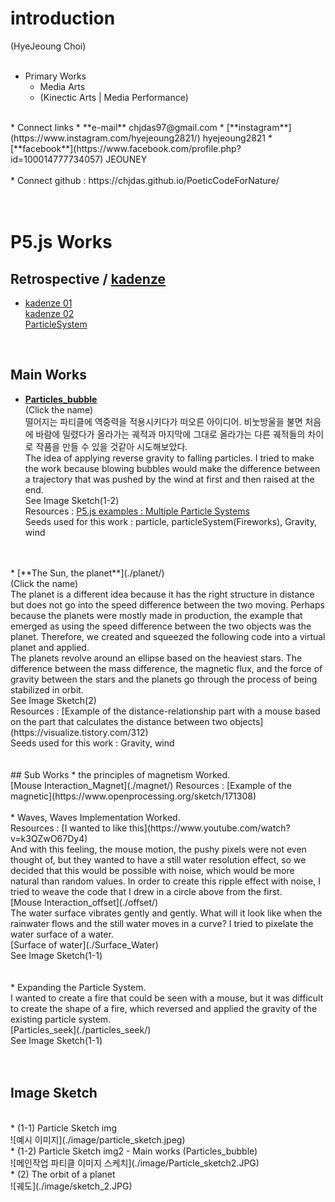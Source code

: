 # introduction
(HyeJeoung Choi)
<br/>
<br/>
* Primary Works
  * Media Arts
  * (Kinectic Arts | Media Performance)  
<br/>
* Connect links
  * **e-mail**      chjdas97@gmail.com
  * [**instagram**](https://www.instagram.com/hyejeoung2821/)   hyejeoung2821
  * [**facebook**](https://www.facebook.com/profile.php?id=100014777734057)    JEOUNEY
<br/>
<br/>
* Connect github : https://chjdas.github.io/PoeticCodeForNature/
<br/>
<br/>

<br/>

# P5.js Works
## Retrospective / [kadenze](https://www.kadenze.com/courses/the-nature-of-code-ii/info)<br/>
 * [kadenze 01](./work01.md/)  <br/>
 [kadenze 02](./work02.md/) <br/>
 [ParticleSystem](./particleSystem.md/)<br/>

 <br/>

## Main Works
 * [**Particles_bubble**](./Particles_bubble/)<br/>
 (Click the name)<br/>
 떨어지는 파티클에 역중력을 적용시키다가 떠오른 아이디어. 비눗방울을 불면 처음에 바람에 밀렸다가 올라가는 궤적과 마지막에 그대로 올라가는 다른 궤적들의 차이로 작품을 만들 수 있을 것같아 시도해보았다.<br/>
 The idea of applying reverse gravity to falling particles. I tried to make the work because blowing bubbles would make the difference between a trajectory that was pushed by the wind at first and then raised at the end.<br/>
  See Image Sketch(1-2)<br/>
  Resources : [P5.js examples : Multiple Particle Systems](https://p5js.org/examples/simulate-multiple-particle-systems.html)  <br/>
  Seeds used for this work : particle, particleSystem(Fireworks), Gravity, wind <br/>
  <br/>
  <br/>
 * [**The Sun, the planet**](./planet/)<br/>
 (Click the name)<br/>
  The planet is a different idea because it has the right structure in distance but does not go into the speed difference between the two moving.
 Perhaps because the planets were mostly made in production, the example that emerged as using the speed difference between the two objects was the planet. Therefore, we created and squeezed the following code into a virtual planet and applied. <br/>
   The planets revolve around an ellipse based on the heaviest stars. The difference between the mass difference, the magnetic flux, and the force of gravity between the stars and the planets go through the process of being stabilized in orbit.<br/>
   See Image Sketch(2)<br/>
  Resources : [Example of the distance-relationship part with a mouse based on the part that calculates the distance between two objects](https://visualize.tistory.com/312)<br/>
  Seeds used for this work : Gravity, wind <br/>
<br/>
<br/>
## Sub Works
 * the principles of magnetism Worked.<br/>
  [Mouse Interaction_Magnet](./magnet/)
  Resources : [Example of the magnetic](https://www.openprocessing.org/sketch/171308)
  <br/>
  <br/>
 * Waves, Waves Implementation Worked.<br/>
 Resources : [I wanted to like this](https://www.youtube.com/watch?v=k3QZwO67Dy4)<br/>
 And with this feeling, the mouse motion, the pushy pixels were not even thought of, but they wanted to have a still water resolution effect, so we decided that this would be possible with noise, which would be more natural than random values. In order to create this ripple effect with noise, I tried to weave the code that I drew in a circle above from the first.<br/>
 [Mouse Interaction_offset](./offset/)<br/>
 The water surface vibrates gently and gently. What will it look like when the rainwater flows and the still water moves in a curve? I tried to pixelate the water surface of a water.<br/>
 [Surface of water](./Surface_Water)<br/>
 See Image Sketch(1-1)<br/>
 <br/>
 <br/>
 * Expanding the Particle System. <br/>
  I wanted to create a fire that could be seen with a mouse, but it was difficult to create the shape of a fire, which reversed and applied the gravity of the existing particle system.<br/>
  [Particles_seek](./particles_seek/)<br/>
  See Image Sketch(1-1)<br/>
  <br/>
  <br/>

## Image Sketch
<br/>
 * (1-1) Particle Sketch img <br/>
 ![예시 이미지](./image/particle_sketch.jpeg)
 <br/>
 * (1-2) Particle Sketch img2 - Main works (Particles_bubble) <br/>
 ![메인작업 파티클 이미지 스케치](./image/Particle_sketch2.JPG)
 <br/>
 * (2) The orbit of a planet <br/>
 ![궤도](./image/sketch_2.JPG)
